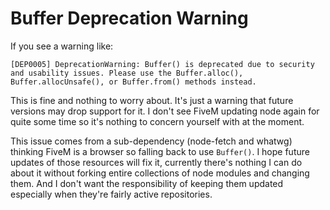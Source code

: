 # Buffer Deprecation Warning

If you see a warning like:

```
[DEP0005] DeprecationWarning: Buffer() is deprecated due to security and usability issues. Please use the Buffer.alloc(), Buffer.allocUnsafe(), or Buffer.from() methods instead.
```

This is fine and nothing to worry about. It's just a warning that future versions may drop support for it. I don't see FiveM updating node again for quite some time so it's nothing to concern yourself with at the moment.

This issue comes from a sub-dependency (node-fetch and whatwg) thinking FiveM is a browser so falling back to use `Buffer()`. I hope future updates of those resources will fix it, currently there's nothing I can do about it without forking entire collections of node modules and changing them. And I don't want the responsibility of keeping them updated especially when they're fairly active repositories.
